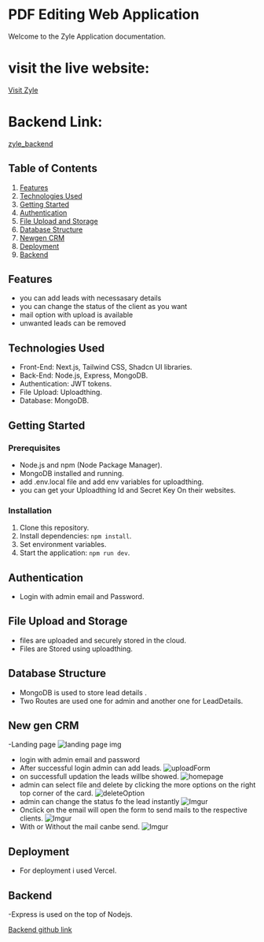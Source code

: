# PDF Editing Web Application

Welcome to the Zyle Application documentation. 

# visit the live website:
[Visit Zyle](https://zyle.vercel.app/)

# Backend Link:
[zyle_backend](https://github.com/SARATHKUMAR-T/zyle_backend)

## Table of Contents

1. [Features](#features)
2. [Technologies Used](#technologies-used)
3. [Getting Started](#getting-started)
4. [Authentication](#authentication)
5. [File Upload and Storage](#file-upload-and-storage)
6. [Database Structure](#database-structure)
7. [Newgen CRM](#newgen-crm)
8. [Deployment](#deployment)
9. [Backend](#backend)

  


## Features<a name="features"></a>

- you can add leads with necessasary details
- you can change the status of the client as you want
- mail option with upload is available
- unwanted leads can be removed
  


## Technologies Used<a name="technologies-used"></a>

- Front-End: Next.js, Tailwind CSS, Shadcn UI libraries.
- Back-End: Node.js, Express, MongoDB.
- Authentication: JWT tokens.
- File Upload: Uploadthing.
- Database: MongoDB.

## Getting Started<a name="getting-started"></a>

### Prerequisites<a name="prerequisites"></a>

- Node.js and npm (Node Package Manager).
- MongoDB installed and running.
- add .env.local file and add env variables for uploadthing.
- you can get your Uploadthing Id and Secret Key On their websites.

### Installation<a name="installation"></a>

1. Clone this repository.
2. Install dependencies: `npm install`.
3. Set environment variables.
4. Start the application: `npm run dev`.

## Authentication<a name="authentication"></a>

- Login with admin email and Password.


## File Upload and Storage<a name="file-upload-and-storage"></a>

- files are uploaded and securely stored in the cloud.
- Files are Stored using uploadthing.

## Database Structure<a name="database-structure"></a>

- MongoDB is used to store lead details .
- Two Routes are used one for admin and another one for LeadDetails.

## New gen CRM<a name="newgen-crm"></a>

-Landing page
![landing page img](https://i.imgur.com/VRPTslW.png)
- login with admin email and password
- After successful login admin can add leads.
  ![uploadForm](https://i.imgur.com/AnrXVLy.png)
- on successfull updation the leads willbe showed.
  ![homepage](https://i.imgur.com/sG3dBdS.png)
- admin can select file and delete by clicking the more options on the right top corner of the card.
  ![deleteOption](https://i.imgur.com/t6r5ulC.png)
- admin can change the status fo the lead instantly
  ![Imgur](https://i.imgur.com/Ff9ezEg.png)
- Onclick on the email will open the form to send mails to the respective clients.
  ![Imgur](https://i.imgur.com/pr8ng1N.png)
- With or Without the mail canbe send.
  ![Imgur](https://i.imgur.com/pqFDxSy.png)

## Deployment<a name="deployment"></a>

- For deployment i used Vercel.

## Backend <a name="backend"></a>

-Express is used on the top of Nodejs.

[Backend github link](https://github.com/SARATHKUMAR-T/zyle_backend)



